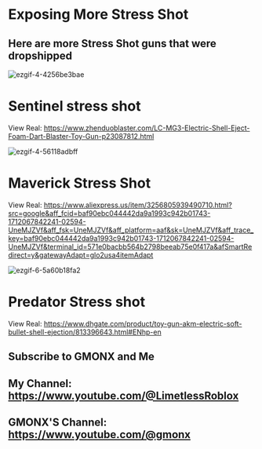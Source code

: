 # Exposing More Stress Shot
## Here are more Stress Shot guns that were dropshipped


![ezgif-4-4256be3bae](https://github.com/StressShotExposer/Exposing-More-Stress-Shot/assets/165801377/2862ffc4-06a4-48ba-8fda-9e9f9d9381dc)



# Sentinel stress shot
View Real:
https://www.zhenduoblaster.com/LC-MG3-Electric-Shell-Eject-Foam-Dart-Blaster-Toy-Gun-p23087812.html




![ezgif-4-56118adbff](https://github.com/StressShotExposer/Exposing-More-Stress-Shot/assets/165801377/41317356-7537-4b72-9476-57f4dc6c5950)




# Maverick Stress Shot




View Real:
https://www.aliexpress.us/item/3256805939490710.html?src=google&aff_fcid=baf90ebc044442da9a1993c942b01743-1712067842241-02594-UneMJZVf&aff_fsk=UneMJZVf&aff_platform=aaf&sk=UneMJZVf&aff_trace_key=baf90ebc044442da9a1993c942b01743-1712067842241-02594-UneMJZVf&terminal_id=571e0bacbb564b2798beeab75e0f417a&afSmartRedirect=y&gatewayAdapt=glo2usa4itemAdapt




![ezgif-6-5a60b18fa2](https://github.com/StressShotExposer/Exposing-More-Stress-Shot/assets/165801377/b6d08c50-d023-4723-9d1e-14f8fbb0fa93)



# Predator Stress shot



View Real:
https://www.dhgate.com/product/toy-gun-akm-electric-soft-bullet-shell-ejection/813396643.html#ENhp-en








## Subscribe to GMONX and Me





 ## My Channel: https://www.youtube.com/@LimetlessRoblox








## GMONX'S Channel: https://www.youtube.com/@gmonx
